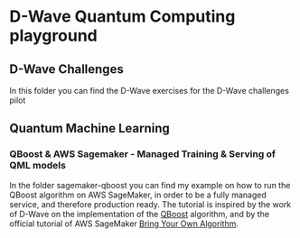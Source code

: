 # D-Wave Quantum Computing playground

## D-Wave Challenges
In this folder you can find the D-Wave exercises for the D-Wave challenges pilot

## Quantum Machine Learning

### QBoost & AWS Sagemaker - Managed Training & Serving of QML models
In the folder sagemaker-qboost you can find my example on how to run the QBoost algorithm on AWS SageMaker, in order to be
a fully managed service, and therefore production ready.
The tutorial is inspired by the work of D-Wave on the implementation of the [QBoost][qbst] algorithm, and by the official
tutorial of AWS SageMaker [Bring Your Own Algorithm][aws_sgmkr].


[qbst]: https://github.com/dwavesystems/qboost "D-Wave QBoost GitHub page"
[aws_sgmkr]: http://scikit-learn.org "AWS SageMaker scikit-learn tutorial"
